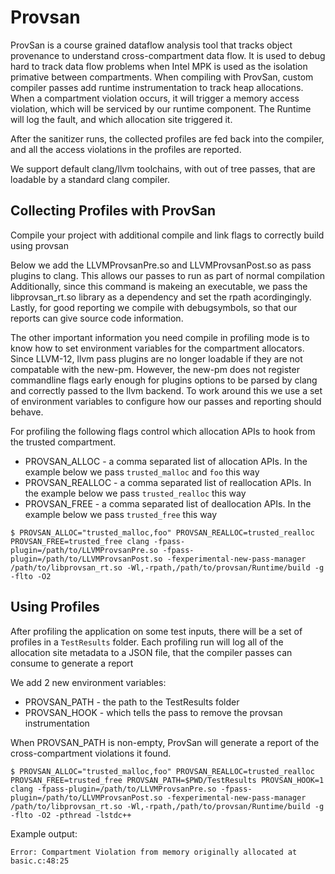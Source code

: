 # Provsan

ProvSan is a course grained dataflow analysis tool that tracks object provenance to understand cross-compartment data flow.
It is used to debug hard to track data flow problems when Intel MPK is used as the isolation primative between compartments.
When compiling with ProvSan, custom compiler passes add runtime instrumentation to track heap allocations. 
When a compartment violation occurs, it will trigger a memory access violation, which will be serviced by our runtime component.
The Runtime will log the fault, and which allocation site triggered it.

After the sanitizer runs, the collected profiles are fed back into the compiler, and all the access violations in the profiles are reported.


We support default clang/llvm toolchains, with out of tree passes, that are loadable by a standard clang compiler.

## Collecting Profiles with ProvSan
Compile your project with additional compile and link flags to correctly build using provsan

Below we add the LLVMProvsanPre.so and LLVMProvsanPost.so as pass plugins to clang. This allows our passes to run as part of normal compilation
Additionally, since this command is makeing an executable, we pass the libprovsan_rt.so library as a dependency and set the rpath acordingingly.
Lastly, for good reporting we compile with debugsymbols, so that our reports can give source code information.

The other important information you need compile in profiling mode is to know how to set environment variables for the compartment allocators.
Since LLVM-12, llvm pass plugins are no longer loadable if they are not compatable with the new-pm. However, the new-pm does not register commandline flags early enough for plugins options to be parsed by clang and correctly passed to the llvm backend. To work around this we use a set of environment variables to configure how our passes and reporting should behave.

For profiling the following flags control which allocation APIs to hook from the trusted compartment.
  - PROVSAN_ALLOC - a comma separated list of allocation APIs. In the example below we pass `trusted_malloc` and `foo` this way
  - PROVSAN_REALLOC - a comma separated list of reallocation APIs. In the example below we pass `trusted_realloc`  this way
  - PROVSAN_FREE - a comma separated list of deallocation APIs. In the example below we pass `trusted_free` this way
```
$ PROVSAN_ALLOC="trusted_malloc,foo" PROVSAN_REALLOC=trusted_realloc PROVSAN_FREE=trusted_free clang -fpass-plugin=/path/to/LLVMProvsanPre.so -fpass-plugin=/path/to/LLVMProvsanPost.so -fexperimental-new-pass-manager /path/to/libprovsan_rt.so -Wl,-rpath,/path/to/provsan/Runtime/build -g -flto -O2
```


## Using Profiles
After profiling the application on some test inputs, there will be a set of profiles in a `TestResults` folder.
Each profiling run will log all of the allocation site metadata to a JSON file, that the compiler passes can consume to generate a report

We add 2 new environment variables:
 - PROVSAN_PATH - the path to the TestResults folder
 - PROVSAN_HOOK - which tells the pass to remove the provsan instrumentation
 
When PROVSAN_PATH is non-empty, ProvSan will generate a report of the cross-compartment violations it found.

```
$ PROVSAN_ALLOC="trusted_malloc,foo" PROVSAN_REALLOC=trusted_realloc PROVSAN_FREE=trusted_free PROVSAN_PATH=$PWD/TestResults PROVSAN_HOOK=1 clang -fpass-plugin=/path/to/LLVMProvsanPre.so -fpass-plugin=/path/to/LLVMProvsanPost.so -fexperimental-new-pass-manager /path/to/libprovsan_rt.so -Wl,-rpath,/path/to/provsan/Runtime/build -g -flto -O2 -pthread -lstdc++
```

Example output:
```
Error: Compartment Violation from memory originally allocated at basic.c:48:25
```

